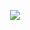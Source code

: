 <p align="center" >
  <a href="https://github.com/anuraghazra/github-readme-stats"> 
    <img  src="https://github-readme-stats.vercel.app/api?username=MiracToygar&&show_icons=true&theme=radical"/>
  </a>
</p>
